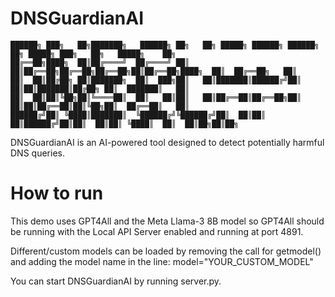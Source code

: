 # DNSGuardianAI

```plaintext
██████╗ ███╗   ██╗███████╗   ██████╗ ██╗   ██╗ █████╗ ██████╗ ██████╗ ██╗ █████╗ ███╗   ██╗   █████╗    ██╗
██╔══██╗████╗  ██║██╔════╝  ██╔════╝ ██║   ██║██╔══██╗██╔══██╗██╔══██╗██║██╔══██╗████╗  ██║  ██╔══██╗   ██║
██║  ██║██╔██╗ ██║███████╗  ██║  ███╗██║   ██║███████║██████╔╝██║  ██║██║███████║██╔██╗ ██║  ███████║   ██║
██║  ██║██║╚██╗██║╚════██║  ██║   ██║██║   ██║██╔══██║██╔══██╗██║  ██║██║██╔══██║██║╚██╗██║  ██╔══██║   ██║
██████╔╝██║ ╚████║███████║  ╚██████╔╝╚██████╔╝██║  ██║██║  ██║██████╔╝██║██║  ██║██║ ╚████║  ██║  ██║██╗██║██╗
```
DNSGuardianAI is an AI-powered tool designed to detect potentially harmful DNS queries.

# How to run
This demo uses GPT4All and the Meta Llama-3 8B model so GPT4All should be running with the Local API Server enabled and running at port 4891. 

Different/custom models can be loaded by removing the call for getmodel() and adding the model name in the line: 
model="YOUR_CUSTOM_MODEL"

You can start DNSGuardianAI by running server.py.
